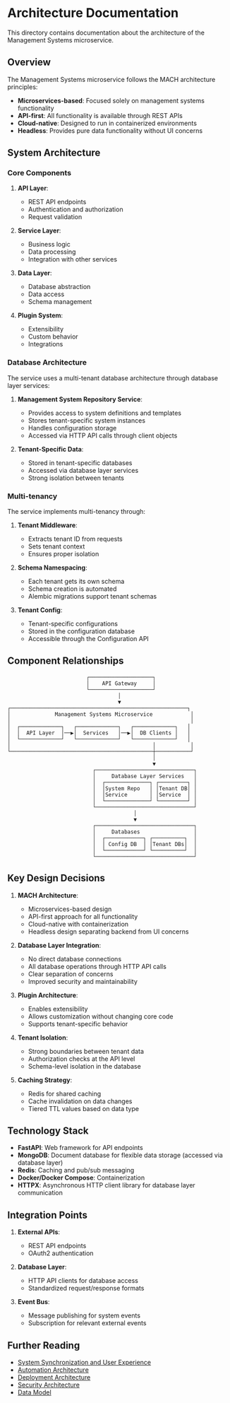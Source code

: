 # Architecture Documentation

This directory contains documentation about the architecture of the Management Systems microservice.

## Overview

The Management Systems microservice follows the MACH architecture principles:

- **Microservices-based**: Focused solely on management systems functionality
- **API-first**: All functionality is available through REST APIs
- **Cloud-native**: Designed to run in containerized environments
- **Headless**: Provides pure data functionality without UI concerns

## System Architecture

### Core Components

1. **API Layer**:
   - REST API endpoints
   - Authentication and authorization
   - Request validation

2. **Service Layer**:
   - Business logic
   - Data processing
   - Integration with other services

3. **Data Layer**:
   - Database abstraction
   - Data access
   - Schema management

4. **Plugin System**:
   - Extensibility
   - Custom behavior
   - Integrations

### Database Architecture

The service uses a multi-tenant database architecture through database layer services:

1. **Management System Repository Service**:
   - Provides access to system definitions and templates
   - Stores tenant-specific system instances
   - Handles configuration storage
   - Accessed via HTTP API calls through client objects

2. **Tenant-Specific Data**:
   - Stored in tenant-specific databases
   - Accessed via database layer services
   - Strong isolation between tenants

### Multi-tenancy

The service implements multi-tenancy through:

1. **Tenant Middleware**:
   - Extracts tenant ID from requests
   - Sets tenant context
   - Ensures proper isolation

2. **Schema Namespacing**:
   - Each tenant gets its own schema
   - Schema creation is automated
   - Alembic migrations support tenant schemas

3. **Tenant Config**:
   - Tenant-specific configurations
   - Stored in the configuration database
   - Accessible through the Configuration API

## Component Relationships

```
                         ┌────────────────────┐
                         │    API Gateway     │
                         └────────────────────┘
                                   │
                                   ▼
┌────────────────────────────────────────────────────────┐
│              Management Systems Microservice            │
│                                                         │
│  ┌─────────────┐   ┌─────────────┐   ┌─────────────┐   │
│  │  API Layer  │──▶│  Services   │──▶│  DB Clients │   │
│  └─────────────┘   └─────────────┘   └─────────────┘   │
│                                             │           │
└─────────────────────────────────────────────┼───────────┘
                                              │
                                              ▼
                           ┌───────────────────────────────┐
                           │     Database Layer Services   │
                           │  ┌──────────────┐ ┌─────────┐ │
                           │  │System Repo   │ │Tenant DB│ │
                           │  │Service       │ │Service  │ │
                           │  └──────────────┘ └─────────┘ │
                           └───────────────────────────────┘
                                        │
                                        ▼
                           ┌───────────────────────────────┐
                           │     Databases                 │
                           │  ┌────────────┐ ┌──────────┐  │
                           │  │ Config DB  │ │Tenant DBs│  │
                           │  └────────────┘ └──────────┘  │
                           └───────────────────────────────┘
```

## Key Design Decisions

1. **MACH Architecture**:
   - Microservices-based design
   - API-first approach for all functionality
   - Cloud-native with containerization
   - Headless design separating backend from UI concerns

2. **Database Layer Integration**:
   - No direct database connections
   - All database operations through HTTP API calls
   - Clear separation of concerns
   - Improved security and maintainability

3. **Plugin Architecture**:
   - Enables extensibility
   - Allows customization without changing core code
   - Supports tenant-specific behavior

4. **Tenant Isolation**:
   - Strong boundaries between tenant data
   - Authorization checks at the API level
   - Schema-level isolation in the database

5. **Caching Strategy**:
   - Redis for shared caching
   - Cache invalidation on data changes
   - Tiered TTL values based on data type

## Technology Stack

- **FastAPI**: Web framework for API endpoints
- **MongoDB**: Document database for flexible data storage (accessed via database layer)
- **Redis**: Caching and pub/sub messaging
- **Docker/Docker Compose**: Containerization
- **HTTPX**: Asynchronous HTTP client library for database layer communication

## Integration Points

1. **External APIs**:
   - REST API endpoints
   - OAuth2 authentication

2. **Database Layer**:
   - HTTP API clients for database access
   - Standardized request/response formats

3. **Event Bus**:
   - Message publishing for system events
   - Subscription for relevant external events

## Further Reading

- [System Synchronization and User Experience](./system-sync-and-user-experience.md)
- [Automation Architecture](./automation-architecture.md)
- [Deployment Architecture](./deployment.md)
- [Security Architecture](./security.md)
- [Data Model](./data-model.md) 